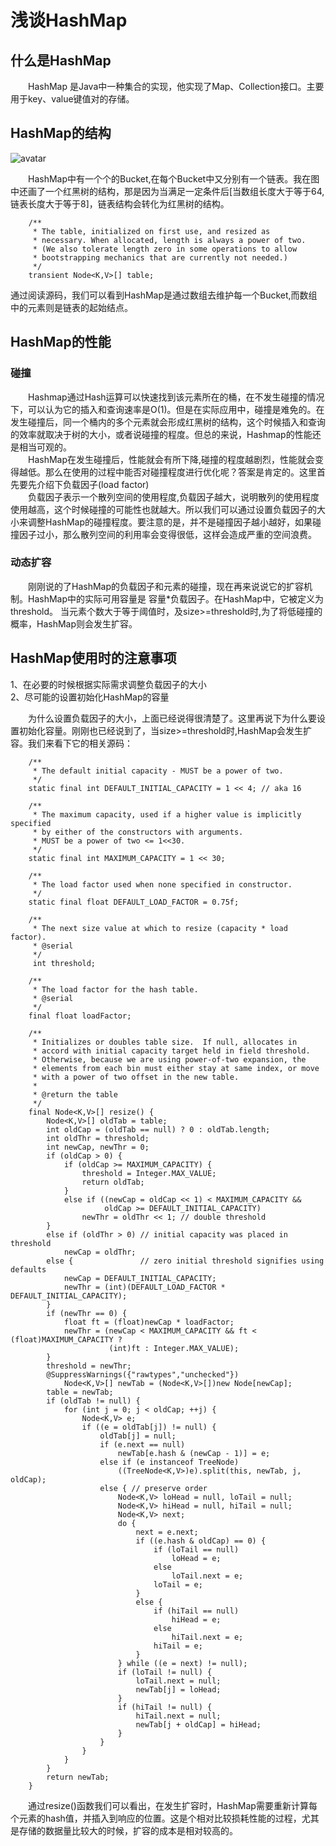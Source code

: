 # 浅谈HashMap

## 什么是HashMap

&emsp;&emsp;HashMap 是Java中一种集合的实现，他实现了Map、Collection接口。主要用于key、value键值对的存储。

## HashMap的结构
![avatar](https://thumbnail0.baidupcs.com/thumbnail/64f70c343de7aff40812965051ad1eb3?fid=3813752746-250528-1124381519382844&time=1558062000&rt=sh&sign=FDTAER-DCb740ccc5511e5e8fedcff06b081203-wOmOf1EV5EdiGDUTDHwWD8%2FdShE%3D&expires=8h&chkv=0&chkbd=0&chkpc=&dp-logid=3165314486025347548&dp-callid=0&size=c710_u400&quality=100&vuk=-&ft=video)

&emsp;&emsp;HashMap中有一个个的Bucket,在每个Bucket中又分别有一个链表。我在图中还画了一个红黑树的结构，那是因为当满足一定条件后[当数组长度大于等于64,链表长度大于等于8]，链表结构会转化为红黑树的结构。

```
    /**
     * The table, initialized on first use, and resized as
     * necessary. When allocated, length is always a power of two.
     * (We also tolerate length zero in some operations to allow
     * bootstrapping mechanics that are currently not needed.)
     */
    transient Node<K,V>[] table;

```

通过阅读源码，我们可以看到HashMap是通过数组去维护每一个Bucket,而数组中的元素则是链表的起始结点。
## HashMap的性能
### 碰撞
&emsp;&emsp;Hashmap通过Hash运算可以快速找到该元素所在的桶，在不发生碰撞的情况下，可以认为它的插入和查询速率是O(1)。但是在实际应用中，碰撞是难免的。在发生碰撞后，同一个桶内的多个元素就会形成红黑树的结构，这个时候插入和查询的效率就取决于树的大小，或者说碰撞的程度。但总的来说，Hashmap的性能还是相当可观的。<br/>
&emsp;&emsp;HashMap在发生碰撞后，性能就会有所下降,碰撞的程度越剧烈，性能就会变得越低。那么在使用的过程中能否对碰撞程度进行优化呢？答案是肯定的。这里首先要先介绍下负载因子(load factor)<br/>
&emsp;&emsp;负载因子表示一个散列空间的使用程度,负载因子越大，说明散列的使用程度使用越高，这个时候碰撞的可能性也就越大。所以我们可以通过设置负载因子的大小来调整HashMap的碰撞程度。要注意的是，并不是碰撞因子越小越好，如果碰撞因子过小，那么散列空间的利用率会变得很低，这样会造成严重的空间浪费。<br/>
### 动态扩容
&emsp;&emsp;刚刚说的了HashMap的负载因子和元素的碰撞，现在再来说说它的扩容机制。HashMap中的实际可用容量是
容量*负载因子。在HashMap中，它被定义为threshold。 当元素个数大于等于阈值时，及size>=threshold时,为了将低碰撞的概率，HashMap则会发生扩容。

## HashMap使用时的注意事项
1、在必要的时候根据实际需求调整负载因子的大小<br/>
2、尽可能的设置初始化HashMap的容量<br/>

&emsp;&emsp;为什么设置负载因子的大小，上面已经说得很清楚了。这里再说下为什么要设置初始化容量。刚刚也已经说到了，当size>=threshold时,HashMap会发生扩容。我们来看下它的相关源码：

```
    /**
     * The default initial capacity - MUST be a power of two.
     */
    static final int DEFAULT_INITIAL_CAPACITY = 1 << 4; // aka 16

    /**
     * The maximum capacity, used if a higher value is implicitly specified
     * by either of the constructors with arguments.
     * MUST be a power of two <= 1<<30.
     */
    static final int MAXIMUM_CAPACITY = 1 << 30;

    /**
     * The load factor used when none specified in constructor.
     */
    static final float DEFAULT_LOAD_FACTOR = 0.75f;

    /**
     * The next size value at which to resize (capacity * load factor).
     * @serial
     */
     int threshold;

    /**
     * The load factor for the hash table.
     * @serial
     */
    final float loadFactor;

    /**
     * Initializes or doubles table size.  If null, allocates in
     * accord with initial capacity target held in field threshold.
     * Otherwise, because we are using power-of-two expansion, the
     * elements from each bin must either stay at same index, or move
     * with a power of two offset in the new table.
     *
     * @return the table
     */
    final Node<K,V>[] resize() {
        Node<K,V>[] oldTab = table;
        int oldCap = (oldTab == null) ? 0 : oldTab.length;
        int oldThr = threshold;
        int newCap, newThr = 0;
        if (oldCap > 0) {
            if (oldCap >= MAXIMUM_CAPACITY) {
                threshold = Integer.MAX_VALUE;
                return oldTab;
            }
            else if ((newCap = oldCap << 1) < MAXIMUM_CAPACITY &&
                     oldCap >= DEFAULT_INITIAL_CAPACITY)
                newThr = oldThr << 1; // double threshold
        }
        else if (oldThr > 0) // initial capacity was placed in threshold
            newCap = oldThr;
        else {               // zero initial threshold signifies using defaults
            newCap = DEFAULT_INITIAL_CAPACITY;
            newThr = (int)(DEFAULT_LOAD_FACTOR * DEFAULT_INITIAL_CAPACITY);
        }
        if (newThr == 0) {
            float ft = (float)newCap * loadFactor;
            newThr = (newCap < MAXIMUM_CAPACITY && ft < (float)MAXIMUM_CAPACITY ?
                      (int)ft : Integer.MAX_VALUE);
        }
        threshold = newThr;
        @SuppressWarnings({"rawtypes","unchecked"})
            Node<K,V>[] newTab = (Node<K,V>[])new Node[newCap];
        table = newTab;
        if (oldTab != null) {
            for (int j = 0; j < oldCap; ++j) {
                Node<K,V> e;
                if ((e = oldTab[j]) != null) {
                    oldTab[j] = null;
                    if (e.next == null)
                        newTab[e.hash & (newCap - 1)] = e;
                    else if (e instanceof TreeNode)
                        ((TreeNode<K,V>)e).split(this, newTab, j, oldCap);
                    else { // preserve order
                        Node<K,V> loHead = null, loTail = null;
                        Node<K,V> hiHead = null, hiTail = null;
                        Node<K,V> next;
                        do {
                            next = e.next;
                            if ((e.hash & oldCap) == 0) {
                                if (loTail == null)
                                    loHead = e;
                                else
                                    loTail.next = e;
                                loTail = e;
                            }
                            else {
                                if (hiTail == null)
                                    hiHead = e;
                                else
                                    hiTail.next = e;
                                hiTail = e;
                            }
                        } while ((e = next) != null);
                        if (loTail != null) {
                            loTail.next = null;
                            newTab[j] = loHead;
                        }
                        if (hiTail != null) {
                            hiTail.next = null;
                            newTab[j + oldCap] = hiHead;
                        }
                    }
                }
            }
        }
        return newTab;
    }
```

&emsp;&emsp;通过resize()函数我们可以看出，在发生扩容时，HashMap需要重新计算每个元素的hash值，并插入到响应的位置。这是个相对比较损耗性能的过程，尤其是存储的数据量比较大的时候，扩容的成本是相对较高的。
